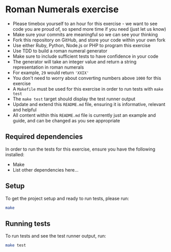 # Roman Numerals exercise

- Please timebox yourself to an hour for this exercise - we want to see code you are proud of, so spend more time if you need (just let us know)
- Make sure your commits are meaningful so we can see your thinking
- Fork this repository on GitHub, and store your code within your own fork
- Use either Ruby, Python, Node.js or PHP to program this exercise
- Use TDD to build a roman numeral generator
- Make sure to include sufficient tests to have confidence in your code
- The generator will take an integer value and return a string representation in roman numerals
- For example, `29` would return `'XXIX'`
- You don't need to worry about converting numbers above `1000` for this exercise
- A `Makefile` must be used for this exercise in order to run tests with `make test`
- The `make test` target should display the test runner output
- Update and extend this `README.md` file, ensuring it is informative, relevant and helpful
- All content within this `README.md` file is currently just an example and guide, and can be changed as you see appropriate

## Required dependencies

In order to run the tests for this exercise, ensure you have the following installed:

- Make
- List other dependencies here...

## Setup

To get the project setup and ready to run tests, please run:

```sh
make
```

## Running tests

To run tests and see the test runner output, run:

```sh
make test
```
